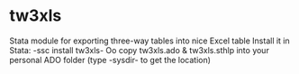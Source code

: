 # tw3xls
Stata module for exporting three-way tables into nice Excel table
Install it in Stata: -ssc install tw3xls-
Oo copy tw3xls.ado & tw3xls.sthlp into your personal ADO folder (type -sysdir- to get the location)
